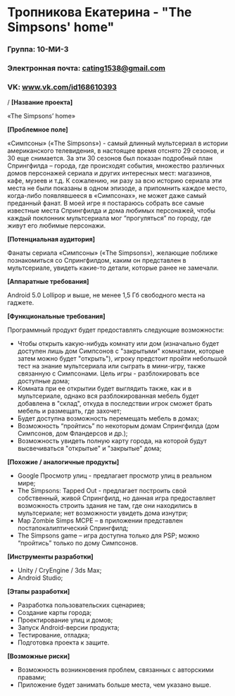 # Тропникова Екатерина - "The Simpsons' home"

### Группа: 10-МИ-3

### Электронная почта: cating1538@gmail.com

### VK: www.vk.com/id168610393

/
**[Название проекта]**

«The Simpsons’ home»

**[Проблемное поле]**

«Симпсоны» («The Simpsons») - самый длинный мультсериал в истории американского телевидения, в настоящее время отснято 29 сезонов, и 30 еще снимается. За эти 30 сезонов был показан подробный план Спрингфилда – города, где происходят события, множество различных домов персонажей сериала и других интересных мест: магазинов, кафе, музеев и т.д. К сожалению, ни разу за всю историю сериала эти места не были показаны в одном эпизоде, а припомнить каждое место, когда-либо появлявшееся в «Симпсонах», не может даже самый преданный фанат. В моей игре я постараюсь собрать все самые известные места Спрингфилда и дома любимых персонажей, чтобы каждый поклонник мультсериала мог “прогуляться” по городу, где живут его любимые персонажи.

**[Потенциальная аудитория]**

Фанаты сериала «Симпсоны» («The Simpsons»), желающие поближе познакомиться со Спрингфилдом, каким он представлен в мультсериале, увидеть какие-то детали, которые ранее не замечали.

**[Аппаратные требования]**

Android 5.0 Lollipop и выше, не менее 1,5 Гб свободного места на гаджете.

**[Функциональные требования]**

Программный продукт будет предоставлять следующие возможности:

* Чтобы открыть какую-нибудь комнату или дом (изначально будет доступен лишь дом Симпсонов с "закрытыми" комнатами, которые затем можно будет "открыть"), игроку предстоит пройти небольшой тест на знание мультсериала или сыграть в мини-игру, также связанную с Симпсонами. Цель игры - разблокировать все доступные дома;
* Комната при ее открытии будет выглядить также, как и в мультсериале, однако вся разблокированная мебель будет добавлена в "склад", откуда в последствии игрок сможет брать мебель и размещать, где захочет;
* Будет доступна возможность перемещать мебель в домах;
* Возможность “пройтись” по некоторым домам Спрингфилда (дом Симпсонов, дом Фландерсов и др.);
* Возможность увидеть полную карту города, на которой будут высвечиваться "открытые" и "закрытые" дома;

**[Похожие / аналогичные продукты]**

*	Google Просмотр улиц - предлагает просмотр улиц в реальном мире;
* The Simpsons: Tapped Out - предлагает построить свой собственный, живой Спрингфилд, но данная игра предоставляет возможность строить здания не там, где они находились в мультсериале; нет возможности увидеть дома изнутри;
*	Map Zombie Simps MCPE – в приложении представлен постапокалиптический Спрингфилд;
*	The Simpsons game – игра доступна только для PSP; можно “пройтись” только по дому Симпсонов.

**[Инструменты разработки]**

* Unity / CryEngine / 3ds Max;
* Android Studio;

**[Этапы разработки]**

*	Разработка пользовательских сценариев;
*	Создание карты города;
* Проектирование улиц и домов;
*	Запуск Android-версии продукта;
*	Тестирование, отладка;
*	Подготовка проекта к защите.

**[Возможные риски]** 

*	Возможность возникновения проблем, связанных с авторскими правами;
*	Приложение будет занимать больше места, чем указано выше.
